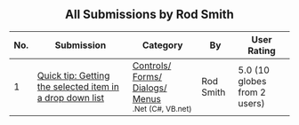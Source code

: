 ﻿<div align="center">

## All Submissions by Rod Smith

</div>

No.  | Submission | Category | By   | User Rating
---- | ---------- | -------- | ---- | -----------
1 | [Quick tip: Getting the selected item in a drop down list<br />](https://github.com/Planet-Source-Code/rod-smith-quick-tip-getting-the-selected-item-in-a-drop-down-list__10-6) | [Controls/ Forms/ Dialogs/ Menus<br /><sup>.Net (C#, VB.net)</sup>](../ByCategory/controls-forms-dialogs-menus__10-3.md) | Rod Smith | 5.0 (10 globes from 2 users)
